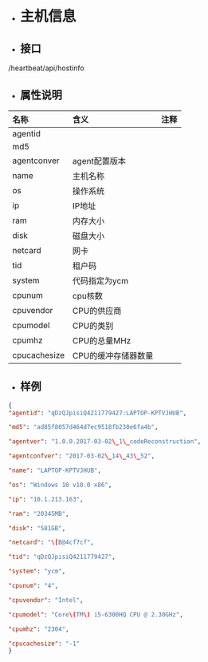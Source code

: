 * # 主机信息
* ## 接口

/heartbeat/api/hostinfo

* ## 属性说明

| **名称** | **含义** | **注释** |
| :--- | :--- | :--- |
| agentid |  |  |
| md5 |  |  |
| agentconver | agent配置版本 |  |
| name | 主机名称 |  |
| os | 操作系统 |  |
| ip | IP地址 |  |
| ram | 内存大小 |  |
| disk | 磁盘大小 |  |
| netcard | 网卡 |  |
| tid | 租户码 |  |
| system | 代码指定为ycm |  |
| cpunum | cpu核数 |  |
| cpuvendor | CPU的供应商 |  |
| cpumodel | CPU的类别 |  |
| cpumhz | CPU的总量MHz |  |
| cpucachesize | CPU的缓冲存储器数量 |  |

* ## 样例

```json
{
"agentid": "qDzQJpisiQ4211779427:LAPTOP-KPTVJHUB",

"md5": "ad85f8057d464d7ec9518fb230e6fa4b",

"agentver": "1.0.0.2017-03-02\_1\_codeReconstruction",

"agentconfver": "2017-03-02\_14\_43\_52",

"name": "LAPTOP-KPTVJHUB",

"os": "Windows 10 v10.0 x86",

"ip": "10.1.213.163",

"ram": "20345MB",

"disk": "581GB",

"netcard": "\[B@4cf7cf",

"tid": "qDzQJpisiQ4211779427",

"system": "ycm",

"cpunum": "4",

"cpuvendor": "Intel",

"cpumodel": "Core\(TM\) i5-6300HQ CPU @ 2.30GHz",

"cpumhz": "2304",

"cpucachesize": "-1"
}
```



